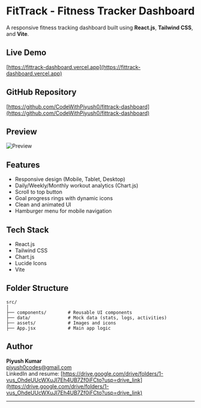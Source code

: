 # FitTrack - Fitness Tracker Dashboard 

A responsive fitness tracking dashboard built using **React.js**, **Tailwind CSS**, and **Vite**.

## Live Demo
[https://fittrack-dashboard.vercel.app](https://fittrack-dashboard.vercel.app)

## GitHub Repository
[https://github.com/CodeWithPiyush0/fittrack-dashboard](https://github.com/CodeWithPiyush0/fittrack-dashboard)

## Preview
![Preview](../fitness-tracker-dashboard/screenshot/FitTrack.png) 

## Features
- Responsive design (Mobile, Tablet, Desktop)
- Daily/Weekly/Monthly workout analytics (Chart.js)
- Scroll to top button
- Goal progress rings with dynamic icons
- Clean and animated UI
- Hamburger menu for mobile navigation

## Tech Stack
- React.js
- Tailwind CSS
- Chart.js
- Lucide Icons
- Vite

## Folder Structure
```
src/
│
├── components/        # Reusable UI components
├── data/              # Mock data (stats, logs, activities)
├── assets/            # Images and icons
├── App.jsx            # Main app logic
```

## Author
**Piyush Kumar**    
piyush0codes@gmail.com  
LinkedIn and resume: [https://drive.google.com/drive/folders/1-vus_OhdeUUcWXuJI7Eh4UB7Zf0iFCto?usp=drive_link](https://drive.google.com/drive/folders/1-vus_OhdeUUcWXuJI7Eh4UB7Zf0iFCto?usp=drive_link)

---
